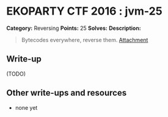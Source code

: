 # EKOPARTY CTF 2016 : jvm-25

**Category:** Reversing
**Points:** 25
**Solves:**
**Description:**

> Bytecodes everywhere, reverse them.
> [Attachment](rev25.zip)

## Write-up

(TODO)

## Other write-ups and resources

* none yet
